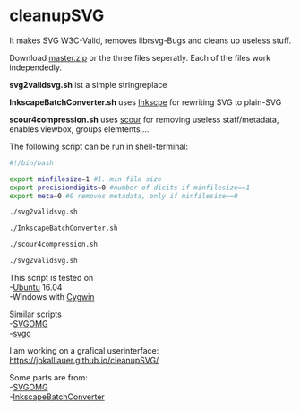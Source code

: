 # cleanupSVG
It makes SVG W3C-Valid, removes librsvg-Bugs and cleans up useless stuff.

Download [master.zip](https://github.com/JoKalliauer/cleanupSVG/archive/master.zip) or the three files seperatly.
Each of the files work independedly.

**svg2validsvg.sh** ist a simple stringreplace

**InkscapeBatchConverter.sh** uses [Inkscpe](https://inkscape.org/en/develop/getting-started/) for rewriting SVG to plain-SVG

**scour4compression.sh** uses [scour](https://github.com/scour-project/scour) for removing useless staff/metadata, enables viewbox, groups elemtents,...

The following script can be run in shell-terminal:
```bash
#!/bin/bash

export minfilesize=1 #1..min file size
export precisiondigits=0 #number of dicits if minfilesize==1
export meta=0 #0 removes metadata, only if minfilesize==0

./svg2validsvg.sh

./InkscapeBatchConverter.sh

./scour4compression.sh

./svg2validsvg.sh
```

This script is tested on<br/>
-[Ubuntu](https://www.ubuntu.com/download/desktop) 16.04<br/>
-Windows with [Cygwin](https://cygwin.com/install.html)

Similar scripts<br/>
-[SVGOMG](https://github.com/jakearchibald/svgomg)<br/>
-[svgo](https://github.com/svg/svgo)

I am working on a grafical userinterface:<br/>
https://jokalliauer.github.io/cleanupSVG/

Some parts are from:<br/>
-[SVGOMG](https://github.com/jakearchibald/svgomg)<br/>
-[InkscapeBatchConverter](http://ge.tt/7C8JFmF1/v/0?c)
